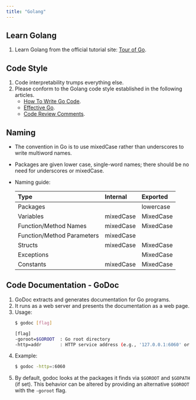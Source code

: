```yaml
---
title: "Golang"
---
```


## Learn Golang
1. Learn Golang from the official tutorial site: [Tour of Go](https://tour.golang.org/).

## Code Style
1. Code interpretability trumps everything else.
1. Please conform to the Golang code style established in the following articles. 
    + [How To Write Go Code](https://golang.org/doc/code.html).
    + [Effective Go](https://golang.org/doc/effective_go.html).
    + [Code Review Comments](https://github.com/golang/go/wiki/CodeReviewComments).

## Naming    
+ The convention in Go is to use mixedCase rather than underscores to write multiword names.
+ Packages are given lower case, single-word names; there should be no need for underscores or mixedCase. 
+ Naming guide:

    | Type                       | Internal           | Exported                       |
    | :--------------------------|:-------------------| :------------------------------|
    | Packages	                 |                    | lowercase                      |
    | Variables 	             | mixedCase          |	MixedCase                      |
    | Function/Method Names	     | mixedCase          |	MixedCase                      |
    | Function/Method Parameters | mixedCase          |	                               |
    | Structs                    | mixedCase          |	MixedCase                      |
    | Exceptions	             |                    |	MixedCase                      |
    | Constants	                 | mixedCase          | MixedCase                      |

## Code Documentation - GoDoc
1. GoDoc extracts and generates documentation for Go programs.
1. It runs as a web server and presents the documentation as a web page.
1. Usage:
    ```bash
    $ godoc [flag]

    [flag]
    -goroot=$GOROOT  : Go root directory
    -http=addr       : HTTP service address (e.g., '127.0.0.1:6060' or just ':6060')
    ```
1. Example:    
    ```bash
    $ godoc -http=:6060
    ```
1. By default, godoc looks at the packages it finds via `$GOROOT` and `$GOPATH` (if set). This behavior can be altered by providing an alternative `$GOROOT` with the `-goroot` flag. 